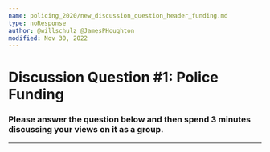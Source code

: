 ```yaml
---
name: policing_2020/new_discussion_question_header_funding.md
type: noResponse
author: @willschulz @JamesPHoughton
modified: Nov 30, 2022
---
```


# Discussion Question #1: Police Funding

### Please answer the question below and then spend 3 minutes discussing your views on it as a group.

---
